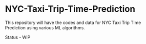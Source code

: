 # NYC-Taxi-Trip-Time-Prediction
This repository will have the codes and data for NYC Taxi Trip Time Prediction using various ML algorithms.

Status - WIP

